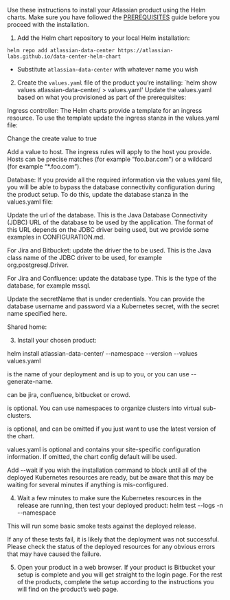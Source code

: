 Use these instructions to install your Atlassian product using the Helm charts. Make sure you have followed the [PREREQUISITES](docs/PREREQUISITES) guide before you proceed with the installation.

1. Add the Helm chart repository to your local Helm installation:

  `helm repo add atlassian-data-center https://atlassian-labs.github.io/data-center-helm-chart`

   * Substitute `atlassian-data-center` with whatever name you wish

2. Create the `values.yaml` file of the product you’re installing: 
  `helm show values atlassian-data-center/<product> > values.yaml'
  Update the values.yaml based on what you provisioned as part of the prerequisites:

Ingress controller: The Helm charts provide a template for an ingress resource. To use the template update the ingress stanza in the values.yaml file: 

Change the create value to true 

Add a value to host. The ingress rules will apply to the host you provide. Hosts can be precise matches (for example “foo.bar.com”) or a wildcard (for example “*.foo.com”).  

Database: If you provide all the required information via the values.yaml file, you will be able to bypass the database connectivity configuration during the product setup. To do this, update the database stanza in the values.yaml file:

 Update the url of the database. This is the Java Database Connectivity (JDBC) URL of the database to be used by the application. The format of this URL depends on the JDBC driver being used, but we provide some examples in CONFIGURATION.md. 

For Jira and Bitbucket: update the driver the to be used. This is the Java class name of the JDBC driver to be used, for example org.postgresql.Driver.  

For Jira and Confluence: update the database type. This is the type of the database, for example mssql. 

Update the secretName that is under credentials. You can provide the database username and password via a Kubernetes secret, with the secret name specified here.

Shared home: 




3. Install your chosen product:

helm install <release-name> atlassian-data-center/<product> --namespace <namespace> --version <chart-version> --values values.yaml

<release-name> is the name of your deployment and is up to you, or you can use --generate-name.

<product> can be jira, confluence, bitbucket or crowd.

<namespace> is optional. You can use namespaces to organize clusters into virtual sub-clusters.

<chart-version> is optional, and can be omitted if you just want to use the latest version of the chart.

values.yaml is optional and contains your site-specific configuration information. If omitted, the chart config default will be used.

Add --wait if you wish the installation command to block until all of the deployed Kubernetes resources are ready, but be aware that this may be waiting for several minutes if anything is mis-configured.

4. Wait a few minutes to make sure the Kubernetes resources in the release are running, then test your deployed product:
helm test <release-name> --logs -n --namespace <namespace>

This will run some basic smoke tests against the deployed release.

If any of these tests fail, it is likely that the deployment was not successful. Please check the status of the deployed resources for any obvious errors that may have caused the failure.

5. Open your product in a web browser. If your product is Bitbucket your setup is complete and you will get straight to the login page. For the rest of the products, complete the setup according to the instructions you will find on the product’s web page. 
